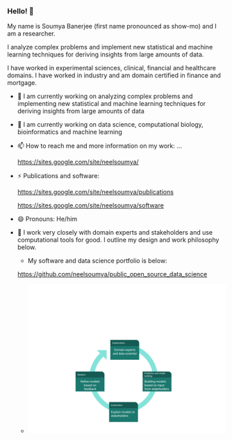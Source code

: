 ### Hello! 👋

My name is Soumya Banerjee (first name pronounced as show-mo) and I am a researcher.

I analyze complex problems and implement new statistical and machine learning techniques for deriving insights from large amounts of data.

I have worked in experimental sciences, clinical, financial and healthcare domains. I have worked in industry and am domain certified in finance and mortgage.


- 🔭 I am currently working on analyzing complex problems and implementing new statistical and machine learning techniques for deriving insights from large amounts of data

- 🌱 I am currently working on data science, computational biology, bioinformatics and machine learning

- 📫 How to reach me and more information on my work: ...

     https://sites.google.com/site/neelsoumya/
     
- ⚡ Publications and software: 

     https://sites.google.com/site/neelsoumya/publications
     
     https://sites.google.com/site/neelsoumya/software

- 😄 Pronouns: He/him

- 👯 I work very closely with domain experts and stakeholders and use computational tools for good. I outline my design and work philosophy below.

     * My software and data science portfolio is below:
     
     https://github.com/neelsoumya/public_open_source_data_science
     

     * ![data science philosophy](research_philosophy.png)

<!--
**neelsoumya/neelsoumya** is a ✨ _special_ ✨ repository because its `README.md` (this file) appears on your GitHub profile.

My name is Soumya Banerjee (first name pronounced as show-mo) and I am a researcher.

I analyze complex problems and implement new statistical and machine learning techniques for deriving insights from large amounts of data.

I have worked in financial and healthcare domains and am domain certified in finance and mortgage.

Here are some ideas to get you started:

- 🔭 I’m currently working on analyzing complex problems and implementing new statistical and machine learning techniques for deriving insights from large amounts of data
- 🌱 I’m currently learning ...
- 👯 I’m looking to collaborate on ...
- 🤔 I’m looking for help with ...
- 💬 Ask me about ...
- ⚡ Fun fact: ...
-->
